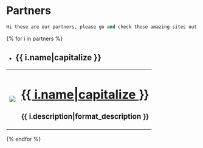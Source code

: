 <link href='https://unpkg.com/boxicons@2.0.9/css/boxicons.min.css' rel='stylesheet'>

# Partners

```python
Hi these are our partners, please go and check these amazing sites out!
```

{% for i in partners %}
- ## __{{ i.name|capitalize }}__
<table>
  <tr>
    <td><img src="{{ i.logo }}" loading="lazy"></td>
    <td>
    <a title="{{ i.name|capitalize }}" href="{{ i.website }}" target="_blank"><h1><strong>{{ i.name|capitalize }}</strong></h1></a>
    <h3>{{ i.description|format_description }}</h3>
    <a title="{{ i.name|capitalize }} Discord" href="{{ i.discord }}" target="_blank"><i class='bx bxl-discord' style="font-size: 40px;"></i></a>
    <a title="{{ i.name|capitalize }} Website" href="{{ i.website }}" target="_blank"><i class='bx bx-globe' style="font-size: 40px;"></i></a>
    </td>
  </tr>
</table>
{% endfor %}



<script src="https://unpkg.com/boxicons@2.0.9/dist/boxicons.js"></script>
